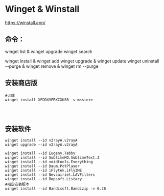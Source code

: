 # Winget & Winstall
https://winstall.app/

 ## 命令：
 winget list & winget upgrade
 winget search
 
 winget install & winget add
 winget upgrade & winget update
 winget uninstall --purge & winget remove & winget rm --purge

## 安装商店版

```
#火绒
winget install XPDDXVFRXCXK80 -s msstore




```

## 安装软件

```
winget install --id v2rayA.v2rayA
winget upgrade --id v2rayA.v2rayA

winget install --id Eugeny.Tabby
winget install --id SublimeHQ.SublimeText.3
winget install --id voidtools.Everything
winget install --id Daum.PotPlayer
winget install --id iFlytek.iFlyIME
winget install --id Nevcairiel.LAVFilters
winget install --id Bopsoft.Listary
#指定安装版本
winget install --id Bandisoft.Bandizip -v 6.26

```
